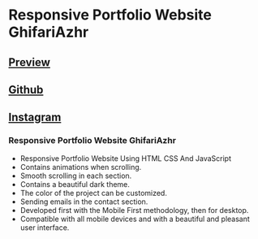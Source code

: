 # Responsive Portfolio Website GhifariAzhr
## [Preview](https://ghifariazhrr.github.io/responsive-portfolio-GhifariAzhr/)
## [Github](https://github.com/GhifariAzhrr)
## [Instagram](https://instagram.com/ghifariazhrr_)
### Responsive Portfolio Website GhifariAzhr

- Responsive Portfolio Website Using HTML CSS And JavaScript
- Contains animations when scrolling.
- Smooth scrolling in each section.
- Contains a beautiful dark theme.
- The color of the project can be customized.
- Sending emails in the contact section.
- Developed first with the Mobile First methodology, then for desktop.
- Compatible with all mobile devices and with a beautiful and pleasant user interface.
